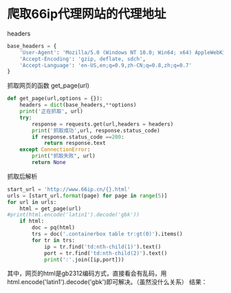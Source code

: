 # 爬取66ip代理网站的代理地址
headers  
```python
base_headers = {
    'User-Agent': 'Mozilla/5.0 (Windows NT 10.0; Win64; x64) AppleWebKit/537.36 (KHTML, like Gecko) Chrome/54.0.2840.71 Safari/537.36',
    'Accept-Encoding': 'gzip, deflate, sdch',
    'Accept-Language': 'en-US,en;q=0.9,zh-CN;q=0.8,zh;q=0.7'
}
```  
抓取网页的函数 get_page(url)
```python
def get_page(url,options = {}):
    headers = dict(base_headers,**options)
    print('正在抓取', url)
    try:
        response = requests.get(url,headers = headers)
        print('抓取成功',url, response.status_code)
        if response.status_code ==200:
            return response.text
    except ConnectionError:
        print("抓取失败", url)
        return None
```  
抓取后解析
```python
start_url = 'http://www.66ip.cn/{}.html'
urls = [start_url.format(page) for page in range(5)]
for url in urls:
    html = get_page(url)
#print(html.encode('latin1').decode('gbk'))
    if html:
        doc = pq(html)
        trs = doc('.containerbox table tr:gt(0)').items()
        for tr in trs:
            ip = tr.find('td:nth-child(1)').text()
            port = tr.find('td:nth-child(2)').text()
            print(':'.join([ip,port]))
```  
其中，网页的html是gb2312编码方式，直接看会有乱码，用html.encode('latin1').decode('gbk')即可解决。（虽然没什么关系）
结果：  
![]()
